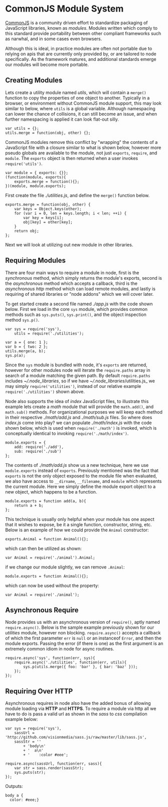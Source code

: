 
# CommonJS Module System

[CommonJS](http://commonjs.org) is a community driven effort to standardize packaging of JavaScript libraries, known as _modules_. Modules written which comply to this standard provide portability between other compliant frameworks such as narwhal, and in some cases even browsers. 

Although this is ideal, in practice modules are often not portable due to relying on apis that are currently only provided by, or are tailored to node specifically. As the framework matures, and additional standards emerge our modules will become more portable.  

## Creating Modules

Lets create a utility module named _utils_, which will contain a `merge()` function to copy the properties of one object to another. Typically in a browser, or environment without CommonJS module support, this may look similar to below, where `utils` is a global variable. Although namespacing can lower the chance of collisions, it can still become an issue, and when further namespacing is applied it can look flat-out silly.

    var utils = {};
	utils.merge = function(obj, other) {};

CommonJS modules remove this conflict by "wrapping" the contents of a JavaScript file with a closure similar to what is shown below, however more pseudo globals are available to the module, not just `exports`, `require`, and `module`. The `exports` object is then returned when a user invokes `require('utils')`.

    var module = { exports: {}};
	(function(module, exports){
	    exports.merge = function(){};
	})(module, module.exports);

First create the file _./utilities.js_, and define the `merge()` function below.

	exports.merge = function(obj, other) {
	    var keys = Object.keys(other);
	    for (var i = 0, len = keys.length; i < len; ++i) {
	        var key = keys[i];
	        obj[key] = other[key];
	    }
	    return obj;
	};

Next we will look at utilizing out new module in other libraries.

## Requiring Modules

There are four main ways to require a module in node, first is the _synchronous_ method, which simply returns the module's exports, second is the _asynchronous_ method which accepts a callback, third is the _asynchronous http_ method which can load remote modules, and lastly is requiring of shared libraries or "node addons" which we will cover later.

To get started create a second file named _./app.js_ with the code shown below. First we load in the core `sys` module, which provides common methods such as `sys.puts()`, `sys.print()`, and the object inspection method `sys.p()`. 

	var sys = require('sys'),
	    utils = require('./utilities');

	var a = { one: 1 };
	var b = { two: 2 };
	utils.merge(a, b);
	sys.p(a);

Since the `sys` module is bundled with node, it's `exports` are returned, however for other modules node will iterate the `require.paths` array in search of a module matching the given path. By default `require.paths` includes _~/.node_libraries_, so if we have _~/.node_libraries_/utilities.js_ we may simply `require('utilities')`, instead of our relative example `require('./utilities')` shown above.

Node also supports the idea of _index_ JavaScript files, to illustrate this example lets create a _math_ module that will provide the `math.add()`, and `math.sub()` methods. For organizational purposes we will keep each method in their respective _./math/add.js_ and _./math/sub.js_ files. So where does _index.js_ come into play? we can populate _./math/index.js_ with the code shown below, which is used when `require('./math')` is invoked, which is conceptually identical to invoking `require('./math/index')`.

	module.exports = {
	    add: require('./add'),
	    sub: require('./sub')
	};
	
The contents of _./math/add.js_ show us a new technique, here we use `module.exports` instead of `exports`. Previously mentioned was the fact that `exports` is not the only object exposed to the module file when evaluated, we also have access to `__dirname`, `__filename`, and `module` which represents the current module. Here we simply define the module export object to a new object, which happens to be a function. 

	module.exports = function add(a, b){
	    return a + b;
	};

This technique is usually only helpful when your module has one aspect that it wishes to expose, be it a single function, constructor, string, etc. Below is an example of how we could provide the `Animal` constructor:

    exports.Animal = function Animal(){};

which can then be utilized as shown:

    var Animal = require('./animal').Animal;

if we change our module slightly, we can remove `.Animal`:

    module.exports = function Animal(){};

which can now be used without the property:

    var Animal = require('./animal');

## Asynchronous Require

Node provides us with an asynchronous version of `require()`, aptly named `require.async()`. Below is the sample example previously shown for our _utilities_ module, however non blocking. `require.async()` accepts a callback of which the first parameter `err` is `null` or an instanceof `Error`, and then the module exports. Passing the error (if there is one) as the first argument is an extremely common idiom in node for async routines.
    
	require.async('sys', function(err, sys){
	    require.async('./utilities', function(err, utils){
	        sys.p(utils.merge({ foo: 'bar' }, { bar: 'baz' }));
	    });
	});

## Requiring Over HTTP

Asynchronous requires in node also have the added bonus of allowing module loading via **HTTP** and **HTTPS**.
To require a module via http all we have to do is pass a valid url as shown in the _sass_ to _css_ compilation example below: 

    
	var sys = require('sys'),
	    sassUrl = 'http://github.com/visionmedia/sass.js/raw/master/lib/sass.js',
	    sassStr = ''
	        + 'body\n'
	        + '  a\n'
	        + '    :color #eee';

	require.async(sassUrl, function(err, sass){
	    var str = sass.render(sassStr);
	    sys.puts(str);
	});

Outputs:

    body a {
	  color: #eee;}
